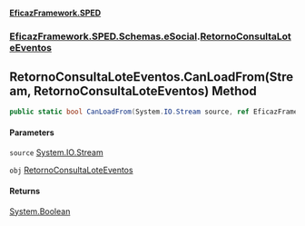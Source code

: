 #### [EficazFramework.SPED](EficazFrameworkSPED.md 'EficazFramework SPED')
### [EficazFramework.SPED.Schemas.eSocial](EficazFramework.SPED.Schemas.eSocial.md 'EficazFramework.SPED.Schemas.eSocial').[RetornoConsultaLoteEventos](EficazFramework.SPED.Schemas.eSocial/RetornoConsultaLoteEventos.md 'EficazFramework.SPED.Schemas.eSocial.RetornoConsultaLoteEventos')

## RetornoConsultaLoteEventos.CanLoadFrom(Stream, RetornoConsultaLoteEventos) Method

```csharp
public static bool CanLoadFrom(System.IO.Stream source, ref EficazFramework.SPED.Schemas.eSocial.RetornoConsultaLoteEventos obj);
```
#### Parameters

<a name='EficazFramework.SPED.Schemas.eSocial.RetornoConsultaLoteEventos.CanLoadFrom(System.IO.Stream,EficazFramework.SPED.Schemas.eSocial.RetornoConsultaLoteEventos).source'></a>

`source` [System.IO.Stream](https://docs.microsoft.com/en-us/dotnet/api/System.IO.Stream 'System.IO.Stream')

<a name='EficazFramework.SPED.Schemas.eSocial.RetornoConsultaLoteEventos.CanLoadFrom(System.IO.Stream,EficazFramework.SPED.Schemas.eSocial.RetornoConsultaLoteEventos).obj'></a>

`obj` [RetornoConsultaLoteEventos](EficazFramework.SPED.Schemas.eSocial/RetornoConsultaLoteEventos.md 'EficazFramework.SPED.Schemas.eSocial.RetornoConsultaLoteEventos')

#### Returns
[System.Boolean](https://docs.microsoft.com/en-us/dotnet/api/System.Boolean 'System.Boolean')